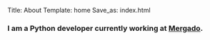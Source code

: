 Title: About
Template: home
Save_as: index.html

### I am a Python developer currently working at [Mergado](http://www.mergado.cz).

